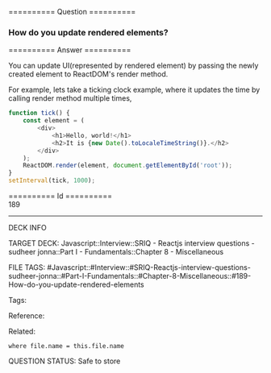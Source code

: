 ========== Question ==========  

### How do you update rendered elements?  

========== Answer ==========  

You can update UI(represented by rendered element) by passing the newly created
element to ReactDOM's render method.

For example, lets take a ticking clock example, where it updates the time by
calling render method multiple times,

```javascript
function tick() {
    const element = (
        <div>
            <h1>Hello, world!</h1>
            <h2>It is {new Date().toLocaleTimeString()}.</h2>
        </div>
    );
    ReactDOM.render(element, document.getElementById('root'));
}
setInterval(tick, 1000);
```

========== Id ==========  
189

---

DECK INFO

TARGET DECK: Javascript::Interview::SRIQ - Reactjs interview questions - sudheer jonna::Part I - Fundamentals::Chapter 8 - Miscellaneous

FILE TAGS: #Javascript::#Interview::#SRIQ-Reactjs-interview-questions-sudheer-jonna::#Part-I-Fundamentals::#Chapter-8-Miscellaneous::#189-How-do-you-update-rendered-elements

Tags:

Reference:

Related:

```dataview
where file.name = this.file.name
```
QUESTION STATUS: Safe to store

